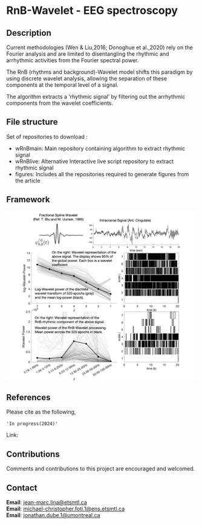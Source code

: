 
# RnB-Wavelet - EEG spectroscopy

## Description

Current methodologies (Wen & Liu,2016; Donoghue et al.,2020) rely on the Fourier analysis and are limited to disentangling the rhythmic and arrhythmic activities from the Fourier spectral power.

The RnB (rhythms and background)-Wavelet model shifts this paradigm by using discrete wavelet analysis, allowing the separation of these components at the temporal level of a signal. 

The algorithm extracts a ‘rhythmic signal’ by filtering out the arrhythmic components from the wavelet coefficients.
 
## File structure

Set of repositories to download : 
- wRnBmain: Main repository containing algorithm to extract rhythmic signal 
- wRnBlive: Alternative Interactive live script repository to extract rhythmic signal
- figures: Includes all the repositories required to generate figures from the article

## Framework

![Alt text](Figures/FigGitHub.png)

## References

Please cite as the following,

    'In progress(2024)'
    
Link:

## Contributions

Comments and contributions to this project are encouraged and welcomed.

## Contact

**Email**: jean-marc.lina@etsmtl.ca\
**Email**: michael-christopher.foti.1@ens.etsmtl.ca\
**Email**: jonathan.dube.1@umontreal.ca
